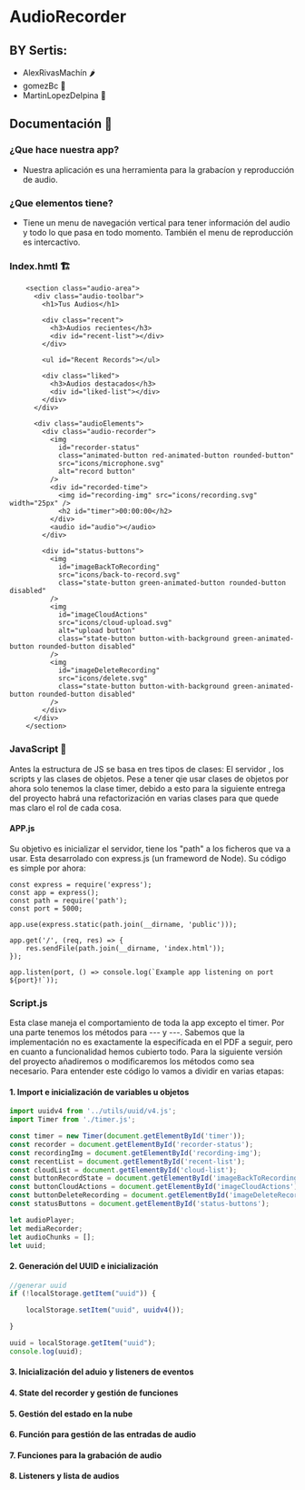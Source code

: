 # AudioRecorder
## BY Sertis:
+ AlexRivasMachín 🌶️
+ gomezBc 🥥
+ MartinLopezDeIpina 🍍
## Documentación 📃
### ¿Que hace nuestra app?
+ Nuestra aplicación es una herramienta para la grabacíon y reproducción de audio.
### ¿Que elementos tiene?
+ Tiene un menu de navegación vertical para tener información del audio y todo lo que pasa en todo momento. También el menu de reproducción es intercactivo.

### Index.hmtl 🏗️
```
    <section class="audio-area">
      <div class="audio-toolbar">
        <h1>Tus Audios</h1>

        <div class="recent">
          <h3>Audios recientes</h3>
          <div id="recent-list"></div>
        </div>

        <ul id="Recent Records"></ul>

        <div class="liked">
          <h3>Audios destacados</h3>
          <div id="liked-list"></div>
        </div>
      </div>

      <div class="audioElements">
        <div class="audio-recorder">
          <img
            id="recorder-status"
            class="animated-button red-animated-button rounded-button"
            src="icons/microphone.svg"
            alt="record button"
          />
          <div id="recorded-time">
            <img id="recording-img" src="icons/recording.svg" width="25px" />
            <h2 id="timer">00:00:00</h2>
          </div>
          <audio id="audio"></audio>
        </div>

        <div id="status-buttons">
          <img
            id="imageBackToRecording"
            src="icons/back-to-record.svg"
            class="state-button green-animated-button rounded-button disabled"
          />
          <img
            id="imageCloudActions"
            src="icons/cloud-upload.svg"
            alt="upload button"
            class="state-button button-with-background green-animated-button rounded-button disabled"
          />
          <img
            id="imageDeleteRecording"
            src="icons/delete.svg"
            class="state-button button-with-background green-animated-button rounded-button disabled"
          />
        </div>
      </div>
    </section>
```
### JavaScript 🐷
Antes la estructura de JS se basa en tres tipos de clases: El servidor , los scripts y las clases de objetos. Pese a tener qie usar clases de objetos por ahora solo tenemos la clase timer, debido a esto para la siguiente entrega del proyecto habrá una refactorización en varias clases para que quede mas claro el rol de cada cosa.
#### APP.js
Su objetivo es inicializar el servidor, tiene los "path" a los ficheros que va a usar. Esta desarrolado con express.js (un frameword de Node). Su código es simple por ahora: 
```JS
const express = require('express');
const app = express();
const path = require('path');
const port = 5000;

app.use(express.static(path.join(__dirname, 'public')));

app.get('/', (req, res) => {
    res.sendFile(path.join(__dirname, 'index.html'));
});

app.listen(port, () => console.log(`Example app listening on port ${port}!`));
```

### Script.js
Esta clase maneja el comportamiento de toda la app excepto el timer. Por una parte tenemos los métodos para --- y ---. Sabemos que la implementación no es exactamente la especifícada en el PDF a seguir, pero en cuanto a funcionalidad hemos cubierto todo. Para la siguiente versión del proyecto añadiremos o modificaremos los métodos como sea necesario.
Para entender este código lo vamos a dividir en varias etapas: 
#### 1. Import e inicialización de variables u objetos
```JavaScript
import uuidv4 from '../utils/uuid/v4.js';
import Timer from './timer.js';

const timer = new Timer(document.getElementById('timer'));
const recorder = document.getElementById('recorder-status');
const recordingImg = document.getElementById('recording-img');
const recentList = document.getElementById('recent-list');
const cloudList = document.getElementById('cloud-list');
const buttonRecordState = document.getElementById('imageBackToRecording');
const buttonCloudActions = document.getElementById('imageCloudActions');
const buttonDeleteRecording = document.getElementById('imageDeleteRecording');
const statusButtons = document.getElementById('status-buttons');

let audioPlayer;
let mediaRecorder;
let audioChunks = [];
let uuid;
```
#### 2. Generación del UUID e inicialización
```JavaScript
//generar uuid
if (!localStorage.getItem("uuid")) {

    localStorage.setItem("uuid", uuidv4());

}

uuid = localStorage.getItem("uuid");
console.log(uuid);
```
#### 3. Inicialización del aduio y listeners de eventos
#### 4. State del recorder y gestión de funciones
#### 5. Gestión del estado en la nube
#### 6. Función para gestión de las entradas de audio
#### 7. Funciones para la grabación de audio
#### 8. Listeners y lista de audios